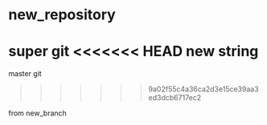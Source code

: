 # new_repository
super git
<<<<<<< HEAD
new string
=======
master git
>>>>>>> 9a02f55c4a36ca2d3e15ce39aa3ed3dcb6717ec2

from new_branch

